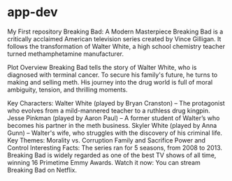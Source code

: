 # app-dev
My First repository
Breaking Bad: A Modern Masterpiece
Breaking Bad is a critically acclaimed American television series created by Vince Gilligan. It follows the transformation of Walter White, a high school chemistry teacher turned methamphetamine manufacturer.

Plot Overview
Breaking Bad tells the story of Walter White, who is diagnosed with terminal cancer. To secure his family's future, he turns to making and selling meth. His journey into the drug world is full of moral ambiguity, tension, and thrilling moments.

Key Characters:
Walter White (played by Bryan Cranston) – The protagonist who evolves from a mild-mannered teacher to a ruthless drug kingpin.
Jesse Pinkman (played by Aaron Paul) – A former student of Walter’s who becomes his partner in the meth business.
Skyler White (played by Anna Gunn) – Walter's wife, who struggles with the discovery of his criminal life.
Key Themes:
Morality vs. Corruption
Family and Sacrifice
Power and Control
Interesting Facts:
The series ran for 5 seasons, from 2008 to 2013.
Breaking Bad is widely regarded as one of the best TV shows of all time, winning 16 Primetime Emmy Awards.
Watch it now:
You can stream Breaking Bad on Netflix.
